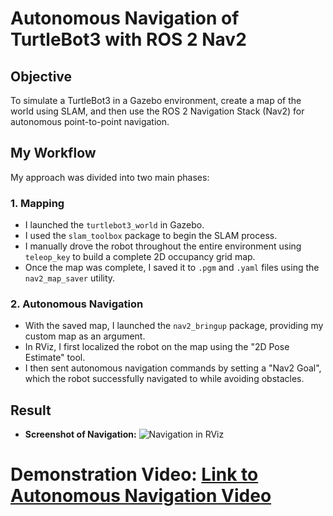 # Autonomous Navigation of TurtleBot3 with ROS 2 Nav2

## Objective

To simulate a TurtleBot3 in a Gazebo environment, create a map of the world using SLAM, and then use the ROS 2 Navigation Stack (Nav2) for autonomous point-to-point navigation.

## My Workflow

My approach was divided into two main phases:

### 1. Mapping
- I launched the `turtlebot3_world` in Gazebo.
- I used the `slam_toolbox` package to begin the SLAM process.
- I manually drove the robot throughout the entire environment using `teleop_key` to build a complete 2D occupancy grid map.
- Once the map was complete, I saved it to `.pgm` and `.yaml` files using the `nav2_map_saver` utility.

### 2. Autonomous Navigation
- With the saved map, I launched the `nav2_bringup` package, providing my custom map as an argument.
- In RViz, I first localized the robot on the map using the "2D Pose Estimate" tool.
- I then sent autonomous navigation commands by setting a "Nav2 Goal", which the robot successfully navigated to while avoiding obstacles.


## Result

- **Screenshot of Navigation:**
  ![Navigation in RViz](media/rviz_navigation_screenshot.png)

# **Demonstration Video:** [Link to Autonomous Navigation Video](https://youtu.be/i6iE2h0CH6g)
